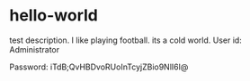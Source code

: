 # hello-world
test description. I like playing football. its a cold world.
User id: Administrator

Password: iTdB;QvHBDvoRUoInTcyjZBio9NlI6l@
